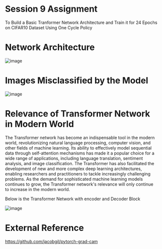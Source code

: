 # Session 9 Assignment 

To Build a Basic Tranformer Network Architecture and Train it for 24 Epochs on CIFAR10 Dataset Using One Cycle Policy 

# Network Architecture

![image](https://user-images.githubusercontent.com/61132761/222738400-893ce5a8-3abb-4666-aa6a-80d508af8493.png)

# Images Misclassified by the Model 

![image](https://user-images.githubusercontent.com/61132761/222738738-84e1ca1d-fad1-4395-b221-73dd77ff3ab3.png)

# Relevance of Transformer Network in Modern World 

The Transformer network has become an indispensable tool in the modern world, revolutionizing natural language processing, computer vision, and other fields of machine 
learning. Its ability to effectively model sequential data through self-attention mechanisms has made it a popular choice for a wide range of applications, including 
language translation, sentiment analysis, and image classification. The Transformer has also facilitated the development of new and more complex deep learning 
architectures, enabling researchers and practitioners to tackle increasingly challenging problems. As the demand for sophisticated machine learning models continues to 
grow, the Transformer network's relevance will only continue to increase in the modern world.

Below is the Transformer Network with encoder and Decoder Block 

![image](https://user-images.githubusercontent.com/61132761/222740823-2ca841ee-199f-4dee-bcdd-0c90363bc8c7.png)

# External Reference

https://github.com/jacobgil/pytorch-grad-cam
